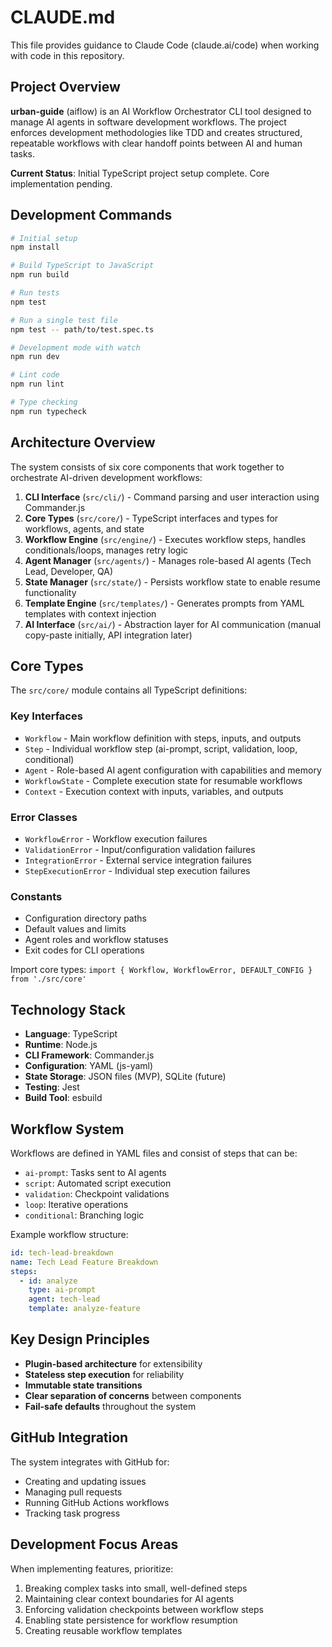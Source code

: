 # CLAUDE.md

This file provides guidance to Claude Code (claude.ai/code) when working with code in this repository.

## Project Overview

**urban-guide** (aiflow) is an AI Workflow Orchestrator CLI tool designed to manage AI agents in software development workflows. The project enforces development methodologies like TDD and creates structured, repeatable workflows with clear handoff points between AI and human tasks.

**Current Status**: Initial TypeScript project setup complete. Core implementation pending.

## Development Commands

```bash
# Initial setup
npm install

# Build TypeScript to JavaScript
npm run build

# Run tests
npm test

# Run a single test file
npm test -- path/to/test.spec.ts

# Development mode with watch
npm run dev

# Lint code
npm run lint

# Type checking
npm run typecheck
```

## Architecture Overview

The system consists of six core components that work together to orchestrate AI-driven development workflows:

1. **CLI Interface** (`src/cli/`) - Command parsing and user interaction using Commander.js
2. **Core Types** (`src/core/`) - TypeScript interfaces and types for workflows, agents, and state
3. **Workflow Engine** (`src/engine/`) - Executes workflow steps, handles conditionals/loops, manages retry logic
4. **Agent Manager** (`src/agents/`) - Manages role-based AI agents (Tech Lead, Developer, QA)
5. **State Manager** (`src/state/`) - Persists workflow state to enable resume functionality
6. **Template Engine** (`src/templates/`) - Generates prompts from YAML templates with context injection
7. **AI Interface** (`src/ai/`) - Abstraction layer for AI communication (manual copy-paste initially, API integration later)

## Core Types

The `src/core/` module contains all TypeScript definitions:

### Key Interfaces
- `Workflow` - Main workflow definition with steps, inputs, and outputs
- `Step` - Individual workflow step (ai-prompt, script, validation, loop, conditional)
- `Agent` - Role-based AI agent configuration with capabilities and memory
- `WorkflowState` - Complete execution state for resumable workflows
- `Context` - Execution context with inputs, variables, and outputs

### Error Classes
- `WorkflowError` - Workflow execution failures
- `ValidationError` - Input/configuration validation failures
- `IntegrationError` - External service integration failures
- `StepExecutionError` - Individual step execution failures

### Constants
- Configuration directory paths
- Default values and limits
- Agent roles and workflow statuses
- Exit codes for CLI operations

Import core types: `import { Workflow, WorkflowError, DEFAULT_CONFIG } from './src/core'`

## Technology Stack

- **Language**: TypeScript
- **Runtime**: Node.js  
- **CLI Framework**: Commander.js
- **Configuration**: YAML (js-yaml)
- **State Storage**: JSON files (MVP), SQLite (future)
- **Testing**: Jest
- **Build Tool**: esbuild

## Workflow System

Workflows are defined in YAML files and consist of steps that can be:
- `ai-prompt`: Tasks sent to AI agents
- `script`: Automated script execution
- `validation`: Checkpoint validations
- `loop`: Iterative operations
- `conditional`: Branching logic

Example workflow structure:
```yaml
id: tech-lead-breakdown
name: Tech Lead Feature Breakdown
steps:
  - id: analyze
    type: ai-prompt
    agent: tech-lead
    template: analyze-feature
```

## Key Design Principles

- **Plugin-based architecture** for extensibility
- **Stateless step execution** for reliability
- **Immutable state transitions**
- **Clear separation of concerns** between components
- **Fail-safe defaults** throughout the system

## GitHub Integration

The system integrates with GitHub for:
- Creating and updating issues
- Managing pull requests
- Running GitHub Actions workflows
- Tracking task progress

## Development Focus Areas

When implementing features, prioritize:
1. Breaking complex tasks into small, well-defined steps
2. Maintaining clear context boundaries for AI agents
3. Enforcing validation checkpoints between workflow steps
4. Enabling state persistence for workflow resumption
5. Creating reusable workflow templates